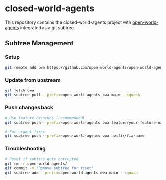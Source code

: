 # closed-world-agents

This repository contains the closed-world-agents project with [open-world-agents](https://github.com/open-world-agents/open-world-agents) integrated as a git subtree.

## Subtree Management

### Setup
```bash
git remote add owa https://github.com/open-world-agents/open-world-agents
```

### Update from upstream
```bash
git fetch owa
git subtree pull --prefix=open-world-agents owa main --squash
```

### Push changes back
```bash
# Use feature branches (recommended)
git subtree push --prefix=open-world-agents owa feature/your-feature-name

# For urgent fixes
git subtree push --prefix=open-world-agents owa hotfix/fix-name
```

### Troubleshooting
```bash
# Reset if subtree gets corrupted
git rm -r open-world-agents/
git commit -m "Remove subtree for reset"
git subtree add --prefix=open-world-agents owa main --squash
```
